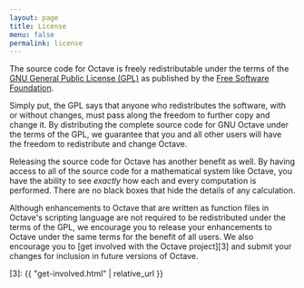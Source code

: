 ```yaml
---
layout: page
title: License
menu: false
permalink: license
---
```


The source code for Octave is freely redistributable under the
terms of the [GNU General Public License (GPL)][1] as published by
the [Free Software Foundation][2].

Simply put, the GPL says that anyone who redistributes the
software, with or without changes, must pass along the freedom to
further copy and change it.  By distributing the complete source
code for GNU Octave under the terms of the GPL, we guarantee that
you and all other users will have the freedom to redistribute and
change Octave.

Releasing the source code for Octave has another benefit as well.
By having access to all of the source code for a mathematical
system like Octave, you have the ability to see *exactly*
how each and every computation is performed.  There are no black
boxes that hide the details of any calculation.

Although enhancements to Octave that are written as function files
in Octave's scripting language are not required to be
redistributed under the terms of the GPL, we encourage you to
release your enhancements to Octave under the same terms for the
benefit of all users.  We also encourage you to
[get involved with the Octave project][3] and submit your changes
for inclusion in future versions of Octave.

[1]: https://www.gnu.org/copyleft/gpl.html
[2]: https://www.fsf.org/
[3]: {{ "get-involved.html" | relative_url }}
